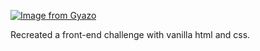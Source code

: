 [![Image from Gyazo](https://i.gyazo.com/c80c5e7c2311f004fd0ac77aca6afe42.png)](https://gyazo.com/c80c5e7c2311f004fd0ac77aca6afe42)

Recreated a front-end challenge with vanilla html and css.